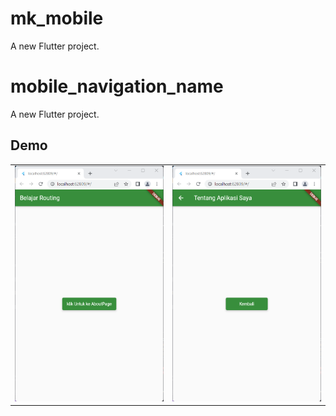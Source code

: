 # mk_mobile

A new Flutter project.

# mobile_navigation_name

A new Flutter project.

## Demo
| | | 
|:-------------------------:|:-------------------------:|
|<img width="1024" src="https://github.com/MasSahal/flutter-navigator/blob/main/assets/home.png?raw=true">|<img width="1024" src="https://github.com/MasSahal/flutter-navigator/blob/main/assets/about.png?raw=true">|
